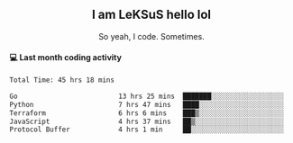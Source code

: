 <h2 align="center">I am LeKSuS hello lol</h2>
<p align="center">So yeah, I code. Sometimes.</p>

#### :computer: Last month coding activity
<!--START_SECTION:waka-->

```txt
Total Time: 45 hrs 18 mins

Go                         13 hrs 25 mins  ███████░░░░░░░░░░░░░░░░░░   28.63 %
Python                     7 hrs 47 mins   ████░░░░░░░░░░░░░░░░░░░░░   16.61 %
Terraform                  6 hrs 6 mins    ███▒░░░░░░░░░░░░░░░░░░░░░   13.01 %
JavaScript                 4 hrs 37 mins   ██▒░░░░░░░░░░░░░░░░░░░░░░   09.88 %
Protocol Buffer            4 hrs 1 min     ██░░░░░░░░░░░░░░░░░░░░░░░   08.60 %
```

<!--END_SECTION:waka-->
